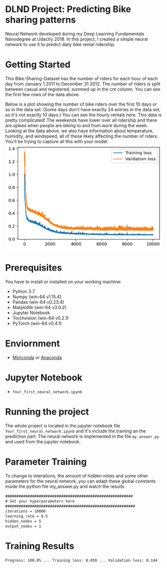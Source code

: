 # DLND Project: Predicting Bike sharing patterns
Neural Network developed during my Deep Learning Fundamentals Nanodegree at Udacity 2018. In this project, I created a simple neural network to use it to predict daily bike rental ridership.

# Getting Started
This Bike-Sharing-Dataset has the number of riders for each hour of each day from January 1 2011 to December 31 2012. The number of riders is split between casual and registered, summed up in the cnt column. You can see the first few rows of the data above.

Below is a plot showing the number of bike riders over the first 10 days or so in the data set. (Some days don't have exactly 24 entries in the data set, so it's not exactly 10 days.) You can see the hourly rentals here. This data is pretty complicated! The weekends have lower over all ridership and there are spikes when people are biking to and from work during the week. Looking at the data above, we also have information about temperature, humidity, and windspeed, all of these likely affecting the number of riders. You'll be trying to capture all this with your model.
![Screenshot](Assets/bike_training.png)


# Prerequisites
You have to install or installed on your working machine:

* Python 3.7
* Numpy (win-64 v1.15.4)
* Pandas (win-64 v0.23.4)
* Matplotlib (win-64 v3.0.2)
* Jupyter Notebook
* Torchvision (win-64 v0.2.1)
* PyTorch (win-64 v0.4.1)

# Enviornment
* [Miniconda](https://docs.conda.io/en/latest/miniconda.html) or [Anaconda](https://www.anaconda.com/products/individual)

# Jupyter Notebook
* `Your_first_neural_network.ipynb`

# Running the project
The whole project is located in the jupyter notebook file `Your_first_neural_network.ipynb` and it's include the training an the prediction part. The neural network is implemented in the file `my_answer.py` and used from the jupyter notebook.

# Parameter Training
To change to interations, the amount of hidden notes and some other parameters for the neural network, you can adapt these global constants inside the python file my_answer.py and watch the results.

```
#########################################################
# Set your hyperparameters here
##########################################################
iterations = 10000
learning_rate = 0.5
hidden_nodes = 5
output_nodes = 1

```

# Training Results
`Progress: 100.0% ... Training loss: 0.059 ... Validation loss: 0.144`

